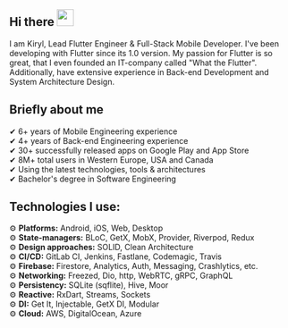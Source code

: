 ## Hi there <img src="https://raw.githubusercontent.com/aemmadi/aemmadi/master/wave.gif" width="30">

I am Kiryl, Lead Flutter Engineer & Full-Stack Mobile Developer. I've been developing with Flutter since its 1.0 version. My passion for Flutter is so great, that I even founded an IT-company called "What the Flutter". Additionally, have extensive experience in Back-end Development and System Architecture Design.

## Briefly about me
✔︎ 6+ years of Mobile Engineering experience<br>
✔︎ 4+ years of Back-end Engineering experience<br>
✔︎ 30+ successfully released apps on Google Play and App Store<br>
✔︎ 8M+ total users in Western Europe, USA and Canada<br>
✔︎ Using the latest technologies, tools & architectures<br>
✔︎ Bachelor's degree in Software Engineering

## Technologies I use:
⚙ **Platforms:** Android, iOS, Web, Desktop<br>
⚙ **State-managers:** BLoC, GetX, MobX, Provider, Riverpod, Redux<br>
⚙ **Design approaches:** SOLID, Clean Architecture<br>
⚙ **CI/CD:** GitLab CI, Jenkins, Fastlane, Codemagic, Travis<br>
⚙ **Firebase:** Firestore, Analytics, Auth, Messaging, Crashlytics, etc.<br>
⚙ **Networking:** Freezed, Dio, http, WebRTC, gRPC, GraphQL<br>
⚙ **Persistency:** SQLite (sqflite), Hive, Moor<br>
⚙ **Reactive:** RxDart, Streams, Sockets<br>
⚙ **DI:** Get It, Injectable, GetX DI, Modular<br>
⚙ **Cloud:** AWS, DigitalOcean, Azure<br>
